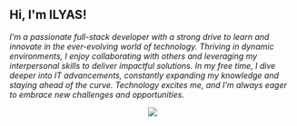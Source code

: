 <h2> Hi, I'm ILYAS!</h2>
<p><em>I’m a passionate full-stack developer with a strong drive to learn and innovate in the ever-evolving world of technology. Thriving in dynamic environments, I enjoy collaborating with others and leveraging my interpersonal skills to deliver impactful solutions. In my free time, I dive deeper into IT advancements, constantly expanding my knowledge and staying ahead of the curve. Technology excites me, and I’m always eager to embrace new challenges and opportunities. </br>
</em></p>

<p align="center">
  <a href="https://skillicons.dev">
    <img src="https://skillicons.dev/icons?i=html,css,js,bootstrap,tailwind,jest,react,express,nodejs,mongodb,git,bash,linux" />
  </a>
</p>
